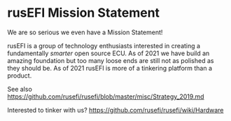 # rusEFI Mission Statement

We are so serious we even have a Mission Statement!

rusEFI is a group of technology enthusiasts interested in creating a fundamentally _smarter_ open source ECU. As of 2021 we have build an amazing foundation but too many loose ends are still not as polished as they should be. As of 2021 rusEFI is more of a tinkering platform than a product.

See also https://github.com/rusefi/rusefi/blob/master/misc/Strategy_2019.md

Interested to tinker with us? https://github.com/rusefi/rusefi/wiki/Hardware